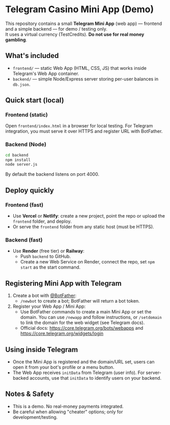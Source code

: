 
# Telegram Casino Mini App (Demo)

This repository contains a small **Telegram Mini App** (web app) — frontend and a simple backend — for demo / testing only.  
It uses a virtual currency (TestCredits). **Do not use for real money gambling**.

## What's included

- `frontend/` — static Web App (HTML, CSS, JS) that works inside Telegram's Web App container.
- `backend/` — simple Node/Express server storing per-user balances in `db.json`.

## Quick start (local)

### Frontend (static)
Open `frontend/index.html` in a browser for local testing.
For Telegram integration, you must serve it over HTTPS and register URL with BotFather.

### Backend (Node)
```bash
cd backend
npm install
node server.js
```
By default the backend listens on port 4000.

## Deploy quickly

### Frontend (fast)
- Use **Vercel** or **Netlify**: create a new project, point the repo or upload the `frontend` folder, and deploy.
- Or serve the `frontend` folder from any static host (must be HTTPS).

### Backend (fast)
- Use **Render** (free tier) or **Railway**:
  - Push `backend` to GitHub.
  - Create a new Web Service on Render, connect the repo, set `npm start` as the start command.

## Registering Mini App with Telegram

1. Create a bot with [@BotFather](https://t.me/BotFather):
   - `/newbot` to create a bot; BotFather will return a bot token.
2. Register your Web App / Mini App:
   - Use BotFather commands to create a main Mini App or set the domain. You can use `/newapp` and follow instructions, or `/setdomain` to link the domain for the web widget (see Telegram docs).
   - Official docs: https://core.telegram.org/bots/webapps and https://core.telegram.org/widgets/login

## Using inside Telegram

- Once the Mini App is registered and the domain/URL set, users can open it from your bot's profile or a menu button.
- The Web App receives `initData` from Telegram (user info). For server-backed accounts, use that `initData` to identify users on your backend.

## Notes & Safety

- This is a demo. No real-money payments integrated.
- Be careful when allowing "cheater" options; only for development/testing.
